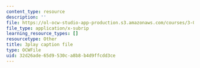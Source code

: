 ```yaml
---
content_type: resource
description: ''
file: https://ol-ocw-studio-app-production.s3.amazonaws.com/courses/3-091sc-introduction-to-solid-state-chemistry-fall-2010/32d26ade65d9530ca8b8b4d9ffcdd3ce_iRh3Kpgg0Uc.vtt
file_type: application/x-subrip
learning_resource_types: []
resourcetype: Other
title: 3play caption file
type: OCWFile
uid: 32d26ade-65d9-530c-a8b8-b4d9ffcdd3ce
---
```

